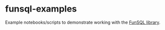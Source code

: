 # funsql-examples

Example notebooks/scripts to demonstrate working with the [FunSQL library](https://github.com/ananis25/funsql-python). 
